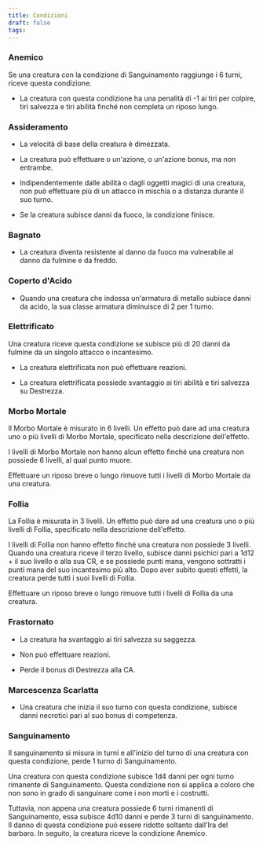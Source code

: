 ```yaml
---
title: Condizioni
draft: false
tags:
---
```

### Anemico
Se una creatura con la condizione di Sanguinamento raggiunge i 6 turni, riceve questa condizione. 

- La creatura con questa condizione ha una penalità di -1 ai tiri per colpire, tiri salvezza e tiri abilità finché non completa un riposo lungo.

### Assideramento
- La velocità di base della creatura è dimezzata.

- La creatura può effettuare o un'azione, o un'azione bonus, ma non entrambe.

- Indipendentemente dalle abilità o dagli oggetti magici di una creatura, non può effettuare più di un attacco in mischia o a distanza durante il suo turno.

- Se la creatura subisce danni da fuoco, la condizione finisce.

### Bagnato
- La creatura diventa resistente al danno da fuoco ma vulnerabile al danno da fulmine e da freddo.

### Coperto d'Acido
- Quando una creatura che indossa un'armatura di metallo subisce danni da acido, la sua classe armatura diminuisce di 2 per 1 turno.

### Elettrificato
Una creatura riceve questa condizione se subisce più di 20 danni da fulmine da un singolo attacco o incantesimo.

- La creatura elettrificata non può effettuare reazioni.

- La creatura elettrificata possiede svantaggio ai tiri abilità e tiri salvezza su Destrezza.

### Morbo Mortale
Il Morbo Mortale è misurato in 6 livelli. Un effetto può dare ad una creatura uno o più livelli di Morbo Mortale, specificato nella descrizione dell'effetto.

I livelli di Morbo Mortale non hanno alcun effetto finché una creatura non possiede 6 livelli, al qual punto muore.

Effettuare un riposo breve o lungo rimuove tutti i livelli di Morbo Mortale da una creatura.

### Follia
La Follia è misurata in 3 livelli. Un effetto può dare ad una creatura uno o più livelli di Follia, specificato nella descrizione dell'effetto.

I livelli di Follia non hanno effetto finché una creatura non possiede 3 livelli. Quando una creatura riceve il terzo livello, subisce danni psichici pari a 1d12 + il suo livello o alla sua CR, e se possiede punti mana, vengono sottratti i punti mana del suo incantesimo più alto. Dopo aver subito questi effetti, la creatura perde tutti i suoi livelli di Follia.

Effettuare un riposo breve o lungo rimuove tutti i livelli di Follia da una creatura.

### Frastornato
- La creatura ha svantaggio ai tiri salvezza su saggezza.

- Non può effettuare reazioni.

- Perde il bonus di Destrezza alla CA.

### Marcescenza Scarlatta
- Una creatura che inizia il suo turno con questa condizione, subisce danni necrotici pari al suo bonus di competenza.

### Sanguinamento
Il sanguinamento si misura in turni e all'inizio del turno di una creatura con questa condizione, perde 1 turno di Sanguinamento. 

Una creatura con questa condizione subisce 1d4 danni per ogni turno rimanente di Sanguinamento. Questa condizione non si applica a coloro che non sono in grado di sanguinare come i non morti e i costrutti. 

Tuttavia, non appena una creatura possiede 6 turni rimanenti di Sanguinamento, essa subisce 4d10 danni e perde 3 turni di sanguinamento. Il danno di questa condizione può essere ridotto soltanto dall'Ira del barbaro. In seguito, la creatura riceve la condizione Anemico.

